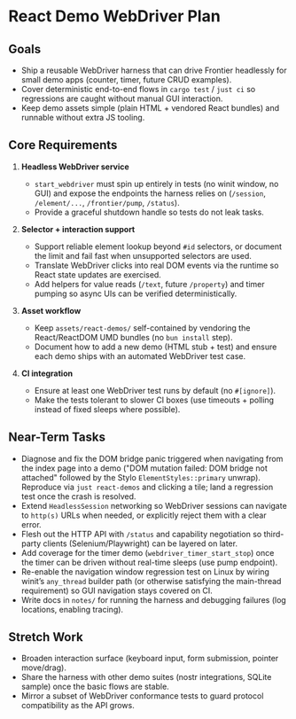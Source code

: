 # React Demo WebDriver Plan

## Goals
- Ship a reusable WebDriver harness that can drive Frontier headlessly for small demo apps (counter, timer, future CRUD examples).
- Cover deterministic end-to-end flows in `cargo test` / `just ci` so regressions are caught without manual GUI interaction.
- Keep demo assets simple (plain HTML + vendored React bundles) and runnable without extra JS tooling.

## Core Requirements
1. **Headless WebDriver service**
   - `start_webdriver` must spin up entirely in tests (no winit window, no GUI) and expose the endpoints the harness relies on (`/session`, `/element/...`, `/frontier/pump`, `/status`).
   - Provide a graceful shutdown handle so tests do not leak tasks.

2. **Selector + interaction support**
   - Support reliable element lookup beyond `#id` selectors, or document the limit and fail fast when unsupported selectors are used.
   - Translate WebDriver clicks into real DOM events via the runtime so React state updates are exercised.
   - Add helpers for value reads (`/text`, future `/property`) and timer pumping so async UIs can be verified deterministically.

3. **Asset workflow**
   - Keep `assets/react-demos/` self-contained by vendoring the React/ReactDOM UMD bundles (no `bun install` step).
   - Document how to add a new demo (HTML stub + test) and ensure each demo ships with an automated WebDriver test case.

4. **CI integration**
   - Ensure at least one WebDriver test runs by default (no `#[ignore]`).
   - Make the tests tolerant to slower CI boxes (use timeouts + polling instead of fixed sleeps where possible).

## Near-Term Tasks
- Diagnose and fix the DOM bridge panic triggered when navigating from the index page into a demo ("DOM mutation failed: DOM bridge not attached" followed by the Stylo `ElementStyles::primary` unwrap). Reproduce via `just react-demos` and clicking a tile; land a regression test once the crash is resolved.
- Extend `HeadlessSession` networking so WebDriver sessions can navigate to `http(s)` URLs when needed, or explicitly reject them with a clear error.
- Flesh out the HTTP API with `/status` and capability negotiation so third-party clients (Selenium/Playwright) can be layered on later.
- Add coverage for the timer demo (`webdriver_timer_start_stop`) once the timer can be driven without real-time sleeps (use pump endpoint).
- Re-enable the navigation window regression test on Linux by wiring winit’s `any_thread` builder path (or otherwise satisfying the main-thread requirement) so GUI navigation stays covered on CI.
- Write docs in `notes/` for running the harness and debugging failures (log locations, enabling tracing).

## Stretch Work
- Broaden interaction surface (keyboard input, form submission, pointer move/drag).
- Share the harness with other demo suites (nostr integrations, SQLite sample) once the basic flows are stable.
- Mirror a subset of WebDriver conformance tests to guard protocol compatibility as the API grows.
